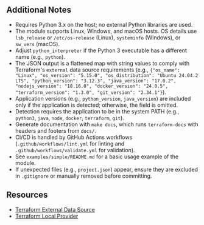 ## Additional Notes

- Requires Python 3.x on the host; no external Python libraries are used.
- The module supports Linux, Windows, and macOS hosts. OS details use `lsb_release` or `/etc/os-release` (Linux), `systeminfo` (Windows), or `sw_vers` (macOS).
- Adjust `python_interpreter` if the Python 3 executable has a different name (e.g., `python`).
- The JSON output is a flattened map with string values to comply with Terraform's `external` data source requirements (e.g., `{"os_name": "Linux", "os_version": "5.15.0", "os_distribution": "Ubuntu 24.04.2 LTS", "python_version": "3.12.3", "java_version": "17.0.2", "nodejs_version": "18.16.0", "docker_version": "24.0.5", "terraform_version": "1.3.0", "git_version": "2.34.1"}`).
- Application versions (e.g., `python_version`, `java_version`) are included only if the application is detected; otherwise, the field is omitted.
- Detection requires the application to be in the system PATH (e.g., `python3`, `java`, `node`, `docker`, `terraform`, `git`).
- Generate documentation with `make docs`, which runs `terraform-docs` with headers and footers from `docs/`.
- CI/CD is handled by GitHub Actions workflows (`.github/workflows/lint.yml` for linting and `.github/workflows/validate.yml` for validation).
- See `examples/simple/README.md` for a basic usage example of the module.
- If unexpected files (e.g., `project.json`) appear, ensure they are excluded in `.gitignore` or manually removed before committing.

## Resources
- [Terraform External Data Source](https://registry.terraform.io/providers/hashicorp/external/latest/docs/data-sources/external)
- [Terraform Local Provider](https://registry.terraform.io/providers/hashicorp/local/latest/docs)
